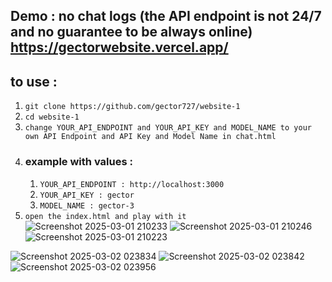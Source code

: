 ## Demo : no chat logs (the API endpoint is not 24/7 and no guarantee to be always online) https://gectorwebsite.vercel.app/

## to use : 
1. ```git clone https://github.com/gector727/website-1```
2. ```cd website-1```
3. ```change YOUR_API_ENDPOINT and YOUR_API_KEY and MODEL_NAME to your own API Endpoint and API Key and Model Name in chat.html```
4. ### example with values :
   1. ```YOUR_API_ENDPOINT : http://localhost:3000```
   2. ```YOUR_API_KEY : gector```
   3. ```MODEL_NAME : gector-3```  
5. ```open the index.html and play with it```
![Screenshot 2025-03-01 210233](https://github.com/user-attachments/assets/329786a3-caab-4b7d-b18d-c0bccb60dd50)
![Screenshot 2025-03-01 210246](https://github.com/user-attachments/assets/e657ce11-1e50-4d77-b660-4913d1d96de1)
![Screenshot 2025-03-01 210223](https://github.com/user-attachments/assets/c9473d83-b00c-4875-98d4-6c237f1f0eef)

![Screenshot 2025-03-02 023834](https://github.com/user-attachments/assets/03c6dd3c-3e84-4d97-8734-4efaae6ddae2)
![Screenshot 2025-03-02 023842](https://github.com/user-attachments/assets/409ba350-7054-453a-9ab6-82bc7919b446)
![Screenshot 2025-03-02 023956](https://github.com/user-attachments/assets/81959fbe-a942-415f-9c4b-125532b51046)

